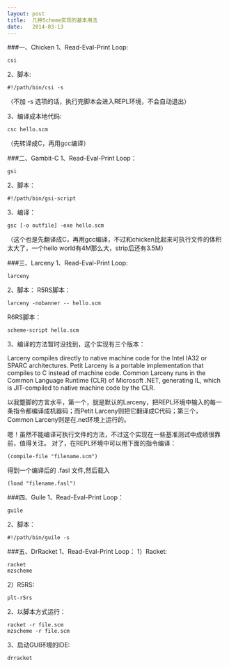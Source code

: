 ```yaml
---
layout: post
title:  几种Scheme实现的基本用法
date:   2014-03-13
---
```

###一、Chicken
1、Read-Eval-Print Loop:

    csi

2、脚本:

    #!/path/bin/csi -s

（不加 -s 选项的话，执行完脚本会进入REPL环境，不会自动退出）

3、编译成本地代码:

    csc hello.scm

（先转译成C，再用gcc编译）


###二、Gambit-C
1、Read-Eval-Print Loop：

    gsi

2、脚本：

    #!/path/bin/gsi-script

3、编译：

    gsc [-o outfile] -exe hello.scm

（这个也是先翻译成C，再用gcc编译，不过和chicken比起来可执行文件的体积太大了，一个hello world有4M那么大，strip后还有3.5M）

###三、Larceny
1、Read-Eval-Print Loop:

    larceny

2、脚本：
R5RS脚本：

    larceny -nobanner -- hello.scm

R6RS脚本：

    scheme-script hello.scm

3、编译的方法暂时没找到，这个实现有三个版本：

Larceny compiles directly to native machine code for the Intel IA32 or SPARC architectures.
Petit Larceny is a portable implementation that compiles to C instead of machine code.
Common Larceny runs in the Common Language Runtime (CLR) of Microsoft .NET, generating IL, which is JIT-compiled to native machine code by the CLR. 

以我蹩脚的方言水平，第一个，就是默认的Larceny，把REPL环境中输入的每一条指令都编译成机器码；而Petit Larceny则把它翻译成C代码；第三个，Common Larceny则是在.net环境上运行的。

嗯！虽然不能编译可执行文件的方法，不过这个实现在一些基准测试中成绩很靠前，值得关注。
对了，在REPL环境中可以用下面的指令编译：

    (compile-file "filename.scm")

得到一个编译后的 .fasl 文件,然后载入

    (load "filename.fasl")

###四、Guile
1、Read-Eval-Print Loop：

    guile

2、脚本：

    #!/path/bin/guile -s

###五、DrRacket
1、Read-Eval-Print Loop：
1）Racket:

    racket
    mzscheme

2）R5RS:

    plt-r5rs

2、以脚本方式运行：


    racket -r file.scm
    mzscheme -r file.scm

3、启动GUI环境的IDE:

    drracket